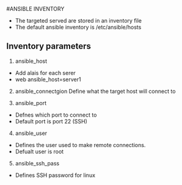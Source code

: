   #ANSIBLE INVENTORY 
* The targeted served are stored in an inventory file 
* The default ansible inventory is /etc/ansible/hosts

## Inventory parameters
1. ansible_host 
* Add alais for each serer
* web ansible_host=server1

2. ansible_connectgion 
Define what the target host will connect to 

3. ansible_port
* Defnes which port to connect to
* Default port is port 22 (SSH)

4. ansible_user 
* Defines the user used to make remote connections.
* Defualt user is root 

5. ansible_ssh_pass
* Defines SSH password for linux 